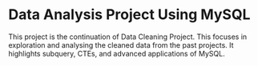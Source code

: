 # Data Analysis Project Using MySQL
This project is the continuation of Data Cleaning Project. This focuses in exploration and analysing the cleaned data from the past projects. It highlights subquery, CTEs, and advanced applications of MySQL.
